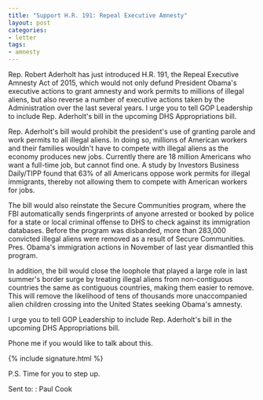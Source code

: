 ```yaml
---
title: "Support H.R. 191: Repeal Executive Amnesty"
layout: post
categories:
- letter
tags:
- amnesty
---
```


Rep. Robert Aderholt has just introduced H.R. 191, the Repeal Executive Amnesty Act of 2015, which would not only defund President Obama's executive actions to grant amnesty and work permits to millions of illegal aliens, but also reverse a number of executive actions taken by the Administration over the last several years. I urge you to tell GOP Leadership to include Rep. Aderholt's bill in the upcoming DHS Appropriations bill.

Rep. Aderholt's bill would prohibit the president's use of granting parole and work permits to all illegal aliens. In doing so, millions of American workers and their families wouldn't have to compete with illegal aliens as the economy produces new jobs. Currently there are 18 million Americans who want a full-time job, but cannot find one. A study by Investors Business Daily/TIPP found that 63% of all Americans oppose work permits for illegal immigrants, thereby not allowing them to compete with American workers for jobs.

The bill would also reinstate the Secure Communities program, where the FBI automatically sends fingerprints of anyone arrested or booked by police for a state or local criminal offense to DHS to check against its immigration databases. Before the program was disbanded, more than 283,000 convicted illegal aliens were removed as a result of Secure Communities. Pres. Obama's immigration actions in November of last year dismantled this program.

In addition, the bill would close the loophole that played a large role in last summer's border surge by treating illegal aliens from non-contiguous countries the same as contiguous countries, making them easier to remove. This will remove the likelihood of tens of thousands more unaccompanied alien children crossing into the United States seeking Obama's amnesty.

I urge you to tell GOP Leadership to include Rep. Aderholt's bill in the upcoming DHS Appropriations bill.

Phone me if you would like to talk about this.

{% include signature.html %}

P.S. Time for you to step up.

Sent to:
: Paul Cook
